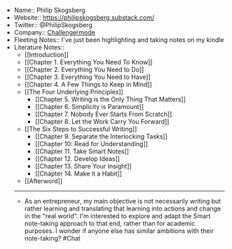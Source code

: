 - Name:: Philip Skogsberg
- Website:: https://philipskogsberg.substack.com/
- Twitter:: @PhilipSkogsberg
- Company:: [Challengermode](www.challengermode.com)
- Fleeting Notes:: 
I've just been highlighting and taking notes on my kindle
- Literature Notes::
    - [[Introduction]]
    - [[Chapter 1. Everything You Need To Know]]
    - [[Chapter 2. Everything You Need to Do]]
    - [[Chapter 3. Everything You Need to Have]]
    - [[Chapter 4. A Few Things to Keep in Mind]]
    - [[The Four Underlying Principles]]
        - [[Chapter 5. Writing is the Only Thing That Matters]]
        - [[Chapter 6. Simplicity is Paramount]]
        - [[Chapter 7. Nobody Ever Starts From Scratch]]
        - [[Chapter 8. Let the Work Carry You Forward]]
    - [[The Six Steps to Successful Writing]]
        - [[Chapter 9. Separate the Interlocking Tasks]]
        - [[Chapter 10: Read for Understanding]]
        - [[Chapter 11. Take Smart Notes]]
        - [[Chapter 12. Develop Ideas]]  
        - [[Chapter 13. Share Your Insight]]
        - [[Chapter 14. Make it a Habit]]
    - [[Afterword]]
    - -----
    - As an entrepreneur, my main objective is not necessarily writing but rather learning and translating that learning into actions and change in the "real world". I'm interested to explore and adapt the Smart note-taking approach to that end, rather than for academic purposes. I wonder if anyone else has similar ambitions with their note-taking? #Chat
